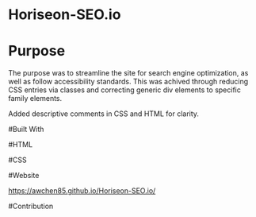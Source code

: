# Horiseon-SEO.io

# Purpose

The purpose was to streamline the site for search engine optimization, as well as follow accessibility standards. This was achived through reducing CSS entries via classes and correcting generic div elements to specific family elements.

Added descriptive comments in CSS and HTML for clarity.

#Built With

#HTML

#CSS

#Website

https://awchen85.github.io/Horiseon-SEO.io/

#Contribution


